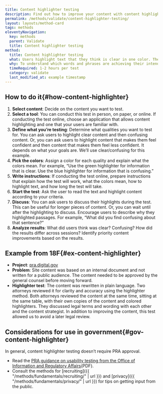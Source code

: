 ```yaml
---
title: Content highlighter testing
description: Find out how to improve your content with content highlighter testing.
permalink: /methods/validate/content-highlighter-testing/
layout: layouts/method-card
tags: methods
eleventyNavigation:
  key: methods
  parent: Validate
  title: Content highlighter testing
method:
  title: Content highlighter testing
  what: Users highlight text that they think is clear in one color. Then they highlight text they think is confusing in a different color. 
  why: To understand which words and phrases are achieving their intended purpose. This test can help clarify how to improve the content. 
  timeRequired: 1-2 hours per test
  category: validate
  last_modified_at: example timestamp
---
```


## How to do it{#how-content-highlighter}

1. **Select content**: Decide on the content you want to test.
2. **Select a tool**: You can conduct this test in person, on paper, or online. If conducting the test online, choose an application that allows content highlighting and one that your users are familiar with.
3. **Define what you’re testing**: Determine what qualities you want to test for. You can ask users to highlight clear content and then confusing content. Or, you can ask users to highlight content that makes them feel confident and then content that makes them feel less confident. It depends on what your goals are. We’ll use clear/confusing for this example.
4. **Pick the colors**: Assign a color for each quality and explain what the colors mean. For example, “Use the green highlighter for information that is clear. Use the blue highlighter for information that is confusing.”
5. **Write instructions**: If conducting the test online, prepare instructions that explain how the test will work, what the colors mean, how to highlight text, and how long the test will take.
6. **Start the test**: Ask the user to read the text and highlight content according to your criteria.
7. **Discuss**: You can ask users to discuss their highlights during the test. This can be useful for longer pieces of content. Or, you can wait until after the highlighting to discuss. Encourage users to describe why they highlighted passages. For example, “What did you find confusing about that sentence?”
8. **Analyze results**: What did users think was clear? Confusing? How did the results differ across sessions? Identify priority content improvements based on the results.

<section class="method--section method--section--18f-example" markdown="1" >

## Example from 18F{#ex-content-highlighter}

- **Project**: [pra.digital.gov](https://pra.digital.gov/)
- **Problem**: Site content was based on an internal document and not written for a public audience. The content needed to be approved by the general counsel before moving forward.
- **Highlighter test**: The content was rewritten in plain language. Two attorneys reviewed it for clarity and accuracy using the highlighter method. Both attorneys reviewed the content at the same time, sitting at the same table, with their own copies of the content and colored highlighters. They discussed legal terms and wording with each other and the content strategist. In addition to improving the content, this test allowed us to avoid a later legal review. 

</section>

<section class="method--section method--section--government-considerations" markdown="1" >

## Considerations for use in government{#gov-content-highlighter}

In general, content highlighter testing doesn’t require PRA approval. 
- Read the [PRA guidance on usability testing from the Office of Information and Regulatory Affairs](https://www.whitehouse.gov/wp-content/uploads/2024/11/PRA-Usability-Testing-Guidance-Memo.pdf)(PDF).
- Consult the methods for [recruiting]({{ "/methods/fundamentals/recruiting/" | url }}) and [privacy]({{ "/methods/fundamentals/privacy/" | url }}) for tips on getting input from the public.

</section>

